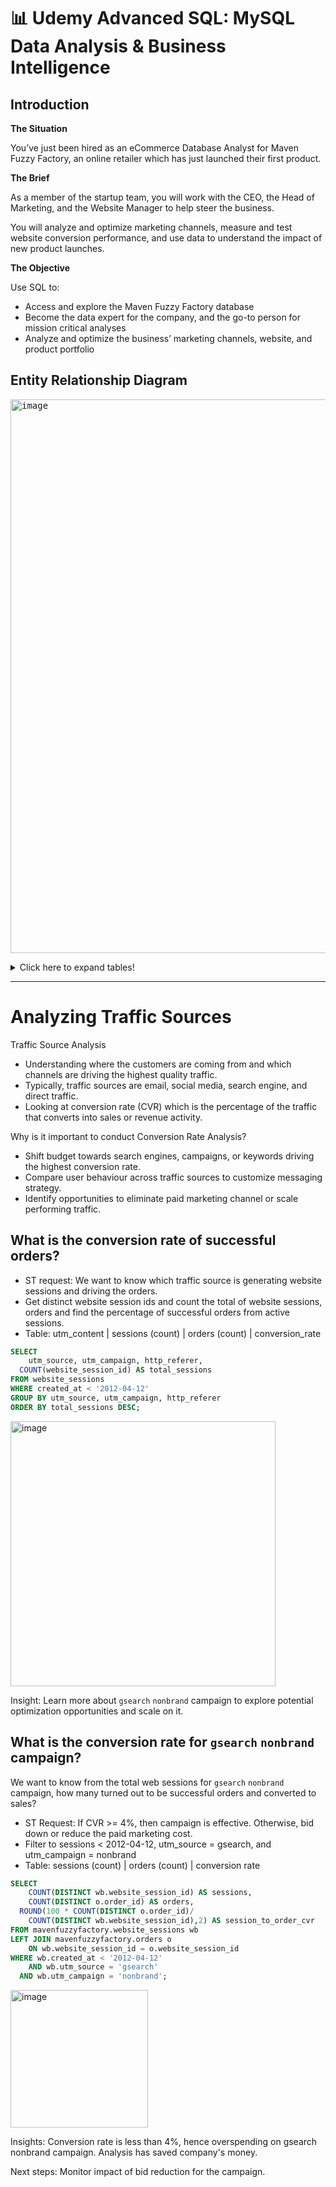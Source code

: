 # 📊 Udemy Advanced SQL: MySQL Data Analysis & Business Intelligence

## Introduction

**The Situation** 

You’ve just been hired as an eCommerce Database Analyst for Maven Fuzzy Factory, an online retailer which has just launched their first product.

**The Brief**

As a member of the startup team, you will work with the CEO, the Head of Marketing, and the Website Manager to help steer the business. 

You will analyze and optimize marketing channels, measure and test website conversion performance, and use data to understand the impact of new product launches.

**The Objective**

Use SQL to:
- Access and explore the Maven Fuzzy Factory database
- Become the data expert for the company, and the go-to person for mission critical analyses
- Analyze and optimize the business’ marketing channels, website, and product portfolio

## Entity Relationship Diagram

<kbd><img width="886" alt="image" src="https://user-images.githubusercontent.com/81607668/139528817-09766746-e26b-4aa6-9465-bd5cc58a34cc.png"></kbd>

<details>
<summary>
Click here to expand tables!
</summary>
  
`orders` - Records consist of customers' orders with order id, time when the order is created, website session id, unique user id, product id, count of products purchased, price (revenue), and cost in USD. 

<kbd><img width="659" alt="image" src="https://user-images.githubusercontent.com/81607668/139528238-dade7402-2d4e-4a66-911e-ad1bd949f2ed.png"></kbd>

`order_items` - Records show various items ordered by customer with order item id, when the order is created, whether it is primary or non-primary item, product info, individual product price, and cost in USD. 

<kbd><img width="531" alt="image" src="https://user-images.githubusercontent.com/81607668/139528127-64ad1eff-abdb-4e3d-add5-47477ee0d84d.png"></kbd>

`order_item_refunds` - Refund information including when creation date and time and refund amount in USD.

<kbd><img width="527" alt="image" src="https://user-images.githubusercontent.com/81607668/139528283-926c7663-bdfb-4649-ab37-8c2ca814f47d.png"></kbd>

`products` - Product id, creation date of product in system, and product name.

<kbd><img width="330" alt="image" src="https://user-images.githubusercontent.com/81607668/139528155-b1c44957-d369-41af-a9d7-3da3928f0564.png"></kbd>

`website_sessions` - Table is showing where the traffic is coming from and which source is helping to generate the orders. Records consist of unique website session id, UTM (Urchin Tracking Module) fields. UTMs tracking parameters used by Google Analytics to track paid marketing activity. 

<kbd><img width="792" alt="image" src="https://user-images.githubusercontent.com/81607668/139528190-361da1c5-6512-4df7-860e-e0fdbd45f097.png"></kbd>

`website_pageviews`

<kbd><img width="427" alt="image" src="https://user-images.githubusercontent.com/81607668/139528173-eb792b62-c98a-47aa-bd80-bfa5c432063b.png"></kbd>

</details>
 
***

# Analyzing Traffic Sources

Traffic Source Analysis
- Understanding where the customers are coming from and which channels are driving the highest quality traffic. 
- Typically, traffic sources are email, social media, search engine, and direct traffic. 
- Looking at conversion rate (CVR) which is the percentage of the traffic that converts into sales or revenue activity.

Why is it important to conduct Conversion Rate Analysis?
- Shift budget towards search engines, campaigns, or keywords driving the highest conversion rate.
- Compare user behaviour across traffic sources to customize messaging strategy.
- Identify opportunities to eliminate paid marketing channel or scale performing traffic.

## What is the conversion rate of successful orders?

- ST request: We want to know which traffic source is generating website sessions and driving the orders.
- Get distinct website session ids and count the total of website sessions, orders and find the percentage of successful orders from active sessions.
- Table: utm_content | sessions (count) | orders (count) | conversion_rate

```sql
SELECT 
	utm_source, utm_campaign, http_referer, 
  COUNT(website_session_id) AS total_sessions
FROM website_sessions
WHERE created_at < '2012-04-12'
GROUP BY utm_source, utm_campaign, http_referer
ORDER BY total_sessions DESC;
```

<img width="424" alt="image" src="https://user-images.githubusercontent.com/81607668/139542889-0aaaf833-d4fe-4013-add5-e2eb65090a27.png">

Insight: Learn more about `gsearch` `nonbrand` campaign to explore potential optimization opportunities and scale on it.

## What is the conversion rate for `gsearch` `nonbrand` campaign?

We want to know from the total web sessions for `gsearch` `nonbrand` campaign, how many turned out to be successful orders and converted to sales?
- ST Request: If CVR >= 4%, then campaign is effective. Otherwise, bid down or reduce the paid marketing cost.
- Filter to sessions < 2012-04-12, utm_source = gsearch, and utm_campaign = nonbrand
- Table: sessions (count) | orders (count) | conversion rate

```sql
SELECT 
	COUNT(DISTINCT wb.website_session_id) AS sessions,
	COUNT(DISTINCT o.order_id) AS orders,
  ROUND(100 * COUNT(DISTINCT o.order_id)/
    COUNT(DISTINCT wb.website_session_id),2) AS session_to_order_cvr
FROM mavenfuzzyfactory.website_sessions wb
LEFT JOIN mavenfuzzyfactory.orders o
	ON wb.website_session_id = o.website_session_id
WHERE wb.created_at < '2012-04-12'
	AND wb.utm_source = 'gsearch'
  AND wb.utm_campaign = 'nonbrand';
```

<img width="220" alt="image" src="https://user-images.githubusercontent.com/81607668/139543484-4c50ff9c-7302-4189-897c-9760872f2811.png">

Insights: Conversion rate is less than 4%, hence overspending on gsearch nonbrand campaign. Analysis has saved company's money.

Next steps: Monitor impact of bid reduction for the campaign.

